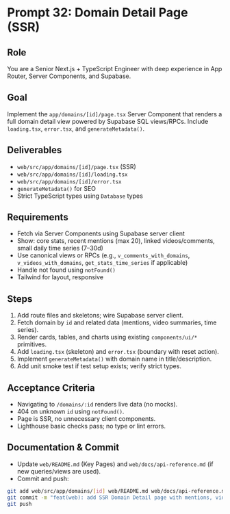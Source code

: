 # Prompt 32: Domain Detail Page (SSR)

## Role

You are a Senior Next.js + TypeScript Engineer with deep experience in App Router, Server Components, and Supabase.

## Goal

Implement the `app/domains/[id]/page.tsx` Server Component that renders a full domain detail view powered by Supabase SQL views/RPCs. Include `loading.tsx`, `error.tsx`, and `generateMetadata()`.

## Deliverables

- `web/src/app/domains/[id]/page.tsx` (SSR)
- `web/src/app/domains/[id]/loading.tsx`
- `web/src/app/domains/[id]/error.tsx`
- `generateMetadata()` for SEO
- Strict TypeScript types using `Database` types

## Requirements

- Fetch via Server Components using Supabase server client
- Show: core stats, recent mentions (max 20), linked videos/comments, small daily time series (7–30d)
- Use canonical views or RPCs (e.g., `v_comments_with_domains`, `v_videos_with_domains`, `get_stats_time_series` if applicable)
- Handle not found using `notFound()`
- Tailwind for layout, responsive

## Steps

1. Add route files and skeletons; wire Supabase server client.
2. Fetch domain by `id` and related data (mentions, video summaries, time series).
3. Render cards, tables, and charts using existing `components/ui/*` primitives.
4. Add `loading.tsx` (skeleton) and `error.tsx` (boundary with reset action).
5. Implement `generateMetadata()` with domain name in title/description.
6. Add unit smoke test if test setup exists; verify strict types.

## Acceptance Criteria

- Navigating to `/domains/:id` renders live data (no mocks).
- 404 on unknown `id` using `notFound()`.
- Page is SSR, no unnecessary client components.
- Lighthouse basic checks pass; no type or lint errors.

## Documentation & Commit

- Update `web/README.md` (Key Pages) and `web/docs/api-reference.md` (if new queries/views are used).
- Commit and push:

```bash
git add web/src/app/domains/[id] web/README.md web/docs/api-reference.md
git commit -m "feat(web): add SSR Domain Detail page with mentions, videos, timeseries"
git push
```
